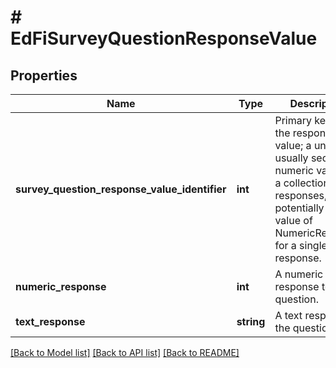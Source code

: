 # # EdFiSurveyQuestionResponseValue

## Properties

Name | Type | Description | Notes
------------ | ------------- | ------------- | -------------
**survey_question_response_value_identifier** | **int** | Primary key for the response value; a unique, usually sequential numeric value for a collection of responses, or potentially the value of NumericResponse for a single response. |
**numeric_response** | **int** | A numeric response to the question. | [optional]
**text_response** | **string** | A text response to the question. | [optional]

[[Back to Model list]](../../README.md#models) [[Back to API list]](../../README.md#endpoints) [[Back to README]](../../README.md)
